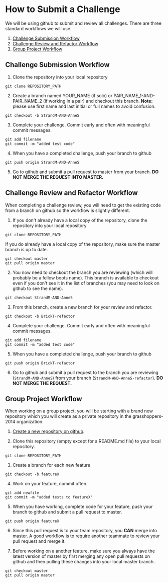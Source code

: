 # How to Submit a Challenge

We will be using github to submit and review all challenges. There are three standard workflows we will use.

1. [Challenge Submission Workflow](#challenge-submission-workflow)
1. [Challenge Review and Refactor Workflow](#challenge-review-and-refactor-workflow)
1. [Group Project Workflow](#group-project-workflow)

## Challenge Submission Workflow

1. Clone the repository into your local repository

  ```shell
  git clone REPOSITORY_PATH
  ```

2. Create a branch named YOUR_NAME (if solo) or PAIR_NAME_1-AND-PAIR_NAME_2 (if working in a pair) and checkout this branch. **Note:** please use first name and last initial or full names to avoid confusion.

  ```shell
  git checkout -b StrandM-AND-AnneS
  ```

3. Complete your challenge. Commit early and often with meaningful commit messages.

  ```shell
  git add filename
  git commit -m "added test code"
  ```

4. When you have a completed challenge, push your branch to github

  ```shell
  git push origin StrandM-AND-AnneS
  ```

5.  Go to github and submit a pull request to master from your branch.  **DO NOT MERGE THE REQUEST INTO MASTER.**

## Challenge Review and Refactor Workflow

When completing a challenge review, you will need to get the existing code from a branch on github so the workflow is slightly different.


1.  If you don't already have a local copy of the repository, clone the repository into your local repository

  ```shell
  git clone REPOSITORY_PATH
  ```

  If you do already have a local copy of the repository, make sure the master branch is up to date.

  ```shell
  git checkout master
  git pull origin master
  ```

2. You now need to checkout the branch you are reviewing (which will probably be a fellow boots name). This branch is available to checkout even if you don't see it in the list of branches (you may need to look on github to see the name).

  ```shell
  git checkout StrandM-AND-AnneS
  ```

3. From this branch, create a new branch for your review and refactor.

  ```shell
  git checkout -b BrickT-refactor
  ```

4. Complete your challenge. Commit early and often with meaningful commit messages.

  ```shell
  git add filename
  git commit -m "added test code"
  ```

5. When you have a completed challenge, push your branch to github

  ```shell
  git push origin BrickT-refactor
  ```

6. Go to github and submit a pull request to the branch you are reviewing (`StrandM-AND-AnneS`) from your branch (`StrandM-AND-AnneS-refactor`).  **DO NOT MERGE THE REQUEST.**

## Group Project Workflow

When working on a group project, you will be starting with a brand new repository which you will create as a private repository in the grasshoppers-2014 organization.

1. [Create a new repository on github](https://help.github.com/articles/create-a-repo).

2. Clone this repository (empty except for a README.md file) to your local repository.

  ```shell
  git clone REPOSITORY_PATH
  ```

3. Create a branch for each new feature

  ```shell
  git checkout -b featureX
  ```

4. Work on your feature, commit often.

  ```shell
  git add newfile
  git commit -m "added tests to featureX"
  ```

5. When you have working, complete code for your feature, push your branch to github and submit a pull request to master.

  ```shell
  git push origin featureX
  ```

6. Since this pull request is to your team repository, you **CAN** merge into master. A good workflow is to require another teammate to review your pull request and merge it.

7. Before working on a another feature, make sure you always have the latest version of master by first merging any open pull requests on github and then pulling these changes into your local master branch.

  ```shell
  git checkout master
  git pull origin master
  ```
